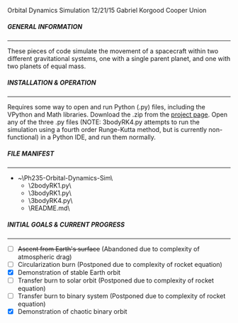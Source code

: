 Orbital Dynamics Simulation
12/21/15
Gabriel Korgood
Cooper Union


##### GENERAL INFORMATION
_________________________

These pieces of code simulate the movement of a spacecraft within two different gravitational systems, one with a single parent planet, and one with two planets of equal mass.

##### INSTALLATION & OPERATION
______________________________

Requires some way to open and run Python (.py) files, including the VPython and Math libraries. Download the .zip from the [project page](https://github.com/gkorgood/Ph235-Orbital-Dynamics-Sim). Open any of the three .py files (NOTE: 3bodyRK4.py attempts to run the simulation using a fourth order Runge-Kutta method, but is currently non-functional) in a Python IDE, and run them normally.

##### FILE MANIFEST
___________________

- ~\Ph235-Orbital-Dynamics-Sim\
  - \2bodyRK1.py\
  - \3bodyRK1.py\
  - \3bodyRK4.py\
  - \README.md\

##### INITIAL GOALS & CURRENT PROGRESS
______________________________________

- [ ] ~~Ascent from Earth's surface~~        (Abandoned due to complexity of atmospheric drag)
- [ ] Circularization burn               (Postponed due to complexity of rocket equation)
- [x] Demonstration of stable Earth orbit
- [ ] Transfer burn to solar orbit           (Postponed due to complexity of rocket equation)
- [ ] Transfer burn to binary system         (Postponed due to complexity of rocket equation)
- [x] Demonstration of chaotic binary orbit

